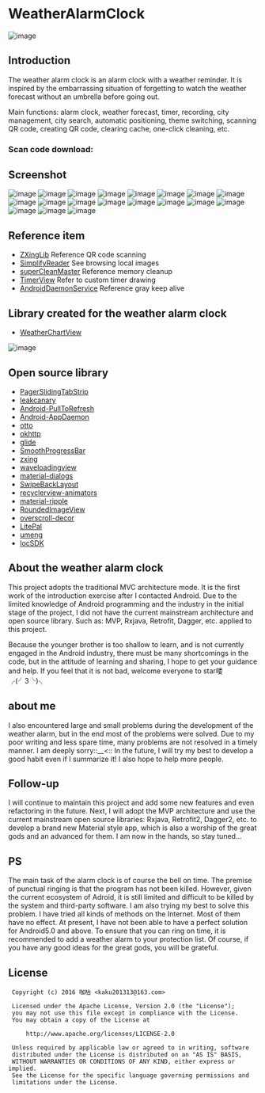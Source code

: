 # WeatherAlarmClock

![image](https://github.com/kaku2015/WeatherAlarmClock/blob/master/screenshots/logo.png)

Introduction
-----------------
The weather alarm clock is an alarm clock with a weather reminder. It is inspired by the embarrassing situation of forgetting to watch the weather forecast without an umbrella before going out.

Main functions: alarm clock, weather forecast, timer, recording, city management, city search, automatic positioning, theme switching, scanning QR code, creating QR code, clearing cache, one-click cleaning, etc.

### Scan code download:



Screenshot
--------------
![image](https://github.com/kaku2015/WeatherAlarmClock/blob/master/screenshots/1.jpeg)
![image](https://github.com/kaku2015/WeatherAlarmClock/blob/master/screenshots/2.jpeg)
![image](https://github.com/kaku2015/WeatherAlarmClock/blob/master/screenshots/3.jpeg)
![image](https://github.com/kaku2015/WeatherAlarmClock/blob/master/screenshots/4.jpeg)
![image](https://github.com/kaku2015/WeatherAlarmClock/blob/master/screenshots/5.jpeg)
![image](https://github.com/kaku2015/WeatherAlarmClock/blob/master/screenshots/6.jpeg)
![image](https://github.com/kaku2015/WeatherAlarmClock/blob/master/screenshots/7.jpeg)
![image](https://github.com/kaku2015/WeatherAlarmClock/blob/master/screenshots/8.jpeg)
![image](https://github.com/kaku2015/WeatherAlarmClock/blob/master/screenshots/9.jpeg)
![image](https://github.com/kaku2015/WeatherAlarmClock/blob/master/screenshots/10.jpeg)
![image](https://github.com/kaku2015/WeatherAlarmClock/blob/master/screenshots/11.jpeg)
![image](https://github.com/kaku2015/WeatherAlarmClock/blob/master/screenshots/12.jpeg)
![image](https://github.com/kaku2015/WeatherAlarmClock/blob/master/screenshots/13.jpeg)
![image](https://github.com/kaku2015/WeatherAlarmClock/blob/master/screenshots/14.jpeg)
![image](https://github.com/kaku2015/WeatherAlarmClock/blob/master/screenshots/15.jpeg)
![image](https://github.com/kaku2015/WeatherAlarmClock/blob/master/screenshots/16.jpeg)
![image](https://github.com/kaku2015/WeatherAlarmClock/blob/master/screenshots/17.jpeg)
![image](https://github.com/kaku2015/WeatherAlarmClock/blob/master/screenshots/18.jpeg)
![image](https://github.com/kaku2015/WeatherAlarmClock/blob/master/screenshots/19.jpeg)

Reference item
--------------

* [ZXingLib](https://github.com/xuyisheng/ZXingLib) Reference QR code scanning
* [SimplifyReader](https://github.com/SkillCollege/SimplifyReader)   See browsing local images
* [superCleanMaster](https://github.com/joyoyao/superCleanMaster)  Reference memory cleanup
* [TimerView](https://github.com/pheynix/TimerView)  Refer to custom timer drawing
* [AndroidDaemonService](https://github.com/D-clock/AndroidDaemonService)  Reference gray keep alive

Library created for the weather alarm clock
-------------------------------------------
* [WeatherChartView](https://github.com/kaku2015/WeatherChartView) 

![image](https://github.com/kaku2015/WeatherAlarmClock/blob/master/screenshots/wcv.png)

Open source library
-------------
* [PagerSlidingTabStrip](https://github.com/astuetz/PagerSlidingTabStrip) 
* [leakcanary](https://github.com/square/leakcanary) 
* [Android-PullToRefresh](https://github.com/chrisbanes/Android-PullToRefresh) 
* [Android-AppDaemon](https://github.com/Coolerfall/Android-AppDaemon) 
* [otto](https://github.com/square/otto) 
* [okhttp](https://github.com/square/okhttp) 
* [glide](https://github.com/bumptech/glide) 
* [SmoothProgressBar](https://github.com/castorflex/SmoothProgressBar) 
* [zxing](https://github.com/zxing/zxing) 
* [waveloadingview](https://github.com/tangqi92/WaveLoadingView) 
* [material-dialogs](https://github.com/afollestad/material-dialogs) 
* [SwipeBackLayout](https://github.com/ikew0ng/SwipeBackLayout) 
* [recyclerview-animators](https://github.com/wasabeef/recyclerview-animators) 
* [material-ripple](https://github.com/balysv/material-ripple) 
* [RoundedImageView](https://github.com/vinc3m1/RoundedImageView) 
* [overscroll-decor](https://github.com/EverythingMe/overscroll-decor) 
* [LitePal](https://github.com/LitePalFramework/LitePal)
* [umeng](http://www.umeng.com/)
* [locSDK](http://lbsyun.baidu.com/)


About the weather alarm clock
---------------
This project adopts the traditional MVC architecture mode. It is the first work of the introduction exercise after I contacted Android. Due to the limited knowledge of Android programming and the industry in the initial stage of the project, I did not have the current mainstream architecture and open source library. Such as: MVP, Rxjava, Retrofit, Dagger, etc. applied to this project.

Because the younger brother is too shallow to learn, and is not currently engaged in the Android industry, there must be many shortcomings in the code, but in the attitude of learning and sharing, I hope to get your guidance and help. If you feel that it is not bad, welcome everyone to star喽╭(╯3╰)╮

about me
---------------
I also encountered large and small problems during the development of the weather alarm, but in the end most of the problems were solved. Due to my poor writing and less spare time, many problems are not resolved in a timely manner. I am deeply sorry::__<:: In the future, I will try my best to develop a good habit even if I summarize it! I also hope to help more people.



Follow-up
---------------
I will continue to maintain this project and add some new features and even refactoring in the future.
Next, I will adopt the MVP architecture and use the current mainstream open source libraries: Rxjava, Retrofit2, Dagger2, etc. to develop a brand new Material style app, which is also a worship of the great gods and an advanced for them. I am now in the hands, so stay tuned...

PS
---------------
The main task of the alarm clock is of course the bell on time. The premise of punctual ringing is that the program has not been killed. However, given the current ecosystem of Adroid, it is still limited and difficult to be killed by the system and third-party software. I am also trying my best to solve this problem. I have tried all kinds of methods on the Internet. Most of them have no effect. At present, I have not been able to have a perfect solution for Android5.0 and above. To ensure that you can ring on time, it is recommended to add a weather alarm to your protection list. Of course, if you have any good ideas for the great gods, you will be grateful.

License
---------------
  ```
   Copyright (c) 2016 咖枯 <kaku201313@163.com>

   Licensed under the Apache License, Version 2.0 (the "License");
   you may not use this file except in compliance with the License.
   You may obtain a copy of the License at

       http://www.apache.org/licenses/LICENSE-2.0

   Unless required by applicable law or agreed to in writing, software
   distributed under the License is distributed on an "AS IS" BASIS,
   WITHOUT WARRANTIES OR CONDITIONS OF ANY KIND, either express or implied.
   See the License for the specific language governing permissions and
   limitations under the License.
```





